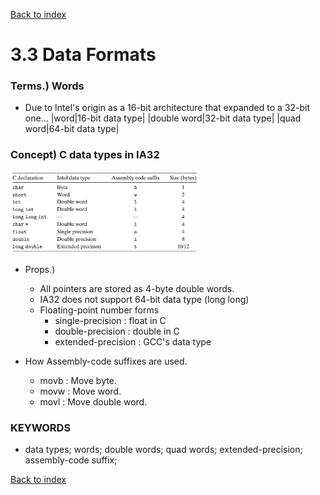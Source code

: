 [Back to index](../../main.md)

# 3.3 Data Formats

### Terms.) Words
* Due to Intel's origin as a 16-bit architecture that expanded to a 32-bit one...
|word|16-bit data type|
|double word|32-bit data type|
|quad word|64-bit data type|


### Concept) C data types in IA32   
<p align="left">
  <img src="https://github.com/JoonHyeok-hozy-Kim/computer_systems_study/blob/main/contents/ch_03/images/03_03_01_c_data_types_in_ia32.png" width="60%">
</p>

* Props.)
  * All pointers are stored as 4-byte double words.
  * IA32 does not support 64-bit data type (long long)
  * Floating-point number forms
    * single-precision : float in C
    * double-precision : double in C
    * extended-precision : GCC's data type

* How Assembly-code suffixes are used.
  * movb : Move byte.
  * movw : Move word.
  * movl : Move double word.


### KEYWORDS
* data types; words; double words; quad words; extended-precision; assembly-code suffix;


[Back to index](../../main.md)